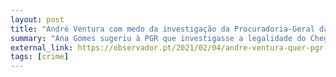 ```yaml
---
layout: post
title: "André Ventura com medo da investigação da Procuradoria-Geral da República"
summary: "Ana Gomes sugeriu à PGR que investigasse a legalidade do Chega, nomeadamente o financiamento do partido e \"as agressões, ameaças e incitamentos à violência que o referido partido, por parte de seus dirigentes e diversos militantes, vem desencadeando contra jornalistas e ativistas políticos\". André Ventura, que defende a lei e a ordem, a cultura do \"quem não deve não teme\" e o combate à corrupção nas televisões, tem agora MEDO de ser investigado e pede à PGR que repudie o pedido de Ana Gomes. Onde está o corajoso líder que não tem nada a esconder? O que é que André Ventura tem a esconder?"
external_link: https://observador.pt/2021/02/04/andre-ventura-quer-pgr-a-repudiar-o-quanto-antes-pedido-de-ana-gomes/
tags: [crime]
---
```

